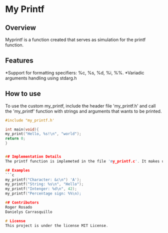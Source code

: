 # My Printf

## Overview

Myprintf is a function created that serves as simulation for the printf function.

## Features
*Support for formatting specifiers: %c, %s, %d, %i, %%.
*Variadic arguments handling using stdarg.h

## How to use
To use the custom my_printf, include the header file 'my_printf.h' and call the 'my_printf' function with strings and arguments that wants to be printed.

```c
#include "my_printf.h'

int main(void){
my_print("Hello, %s!\n", "world");
return 0;
}


## Implementation Details
The printf function is implemeted in the file 'my_printf.c'. It makes usage of the header 'stdarg.h'to handle variadic arguments. This function parses the format string, identifies formating specifiers, then prints the corresponding arguments.

## Examples
```c
my_printf("Character: &c\n") 'A');
my_printf("String: %s\n", "Hello");
my_printf("Intenger: %d\n", 42);
my_printf("Percentage sign: %%\n);

## Contributors
Roger Rosado
Danielys Carrasquillo

# License
This project is under the license MIT License.
